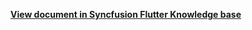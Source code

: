 **[View document in Syncfusion Flutter Knowledge base](https://www.syncfusion.com/kb/12469/how-to-highlight-the-tapped-view-header-in-the-flutter-calendar)**
